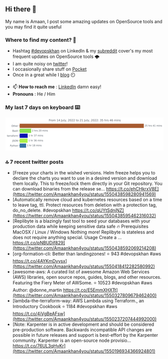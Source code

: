 <!--- [![Hits](https://hits.seeyoufarm.com/api/count/incr/badge.svg?url=https%3A%2F%2Fgithub.com%2Fakhan4u%2Fhit-counter&count_bg=%2379C83D&title_bg=%23555555&icon=&icon_color=%23E7E7E7&title=visits&edge_flat=false)](https://hits.seeyoufarm.com) --->

## Hi there 👋

My name is Amaan, I post some amazing updates on OpenSource tools and you may find it quite useful

### Where to find my content? 🤔

* Hashtag [#devopskhan](https://www.linkedin.com/feed/hashtag/devopskhan/) on LinkedIn & my [subreddit](https://www.reddit.com/r/devopskhan/) cover's my most frequent updates on OpenSource tools 🌩️
* I am quite noisy on [twitter](https://twitter.com/Amaankhan4you)!
* I occasionally share stuff on [Pocket](https://getpocket.com/@ej6g8d1dp2829A16a9Tf5d4T6bAMp3d8791rejDe86yem3bm4e14ex4fT4dluk29)
* Once in a great while I [blog](https://linuxparrot.com/) ⏲️


- 📫 **How to reach me** : [LinkedIn](https://www.linkedin.com/in/amaan-khan-linux-ninja) damn easy!
- **Pronouns** : He / Him

### My last 7 days on keyboard ⌨️

<img src="https://github.com/akhan4u/akhan4u/blob/main/images/stat.svg" alt="Amaan's Wakatime Activity!"/>

### 🔝 7 recent twitter posts
<!-- DEVDOJO:START -->
- [Freeze your charts in the wished versions. Helm freeze helps you to declare the charts you want to use in a desired version and download them locally. This to freeze/lock them directly in your Git repository. You can download binaries from the release se… https://t.co/ehCHkrxV8E](https://twitter.com/Amaankhan4you/status/1550438598280941569)
- [Automatically remove cloud and kubernetes resources based on a time to leave tag, ttl. Protect resources from deletion with a protection tag, do_no_delete. #devopskhan https://t.co/qUYtSdnjNZ](https://twitter.com/Amaankhan4you/status/1550438595462316032)
- [Replibyte is a blazingly fast tool to seed your databases with your production data while keeping sensitive data safe 🔥 Prerequisites MacOSX / Linux / Windows Nothing more! Replibyte is stateless and does not require anything special. Usage Create a … https://t.co/pNBUDif829](https://twitter.com/Amaankhan4you/status/1550438592069214208)
- [org-formation-cli: Better than landingzones!
⭐️ 943
#devopskhan #aws
https://t.co/4AYKmDvysx](https://twitter.com/Amaankhan4you/status/1550418412282580992)
- [awesome-aws: A curated list of awesome Amazon Web Services &lpar;AWS&rpar; libraries, open source repos, guides, blogs, and other resources.  Featuring the Fiery Meter of AWSome.
⭐️ 10523
#devopskhan #aws
Author: @donne_martin
https://t.co/E5EmmXHXTt](https://twitter.com/Amaankhan4you/status/1550327809679462400)
- [lambda-the-terraform-way: AWS Lambda using Terraform., an Introductory Cookbook
⭐️ 1184
#devopskhan #aws
https://t.co/4iVgBeAFsw](https://twitter.com/Amaankhan4you/status/1550237207444992000)
- [Note: Karpenter is in active development and should be considered pre-production software. Backwards incompatible API changes are possible in future releases and support is best-effort by the Karpenter community. Karpenter is an open-source node provisio… https://t.co/76UL3qHyKr](https://twitter.com/Amaankhan4you/status/1550196934366924801)
<!-- DEVDOJO:END -->

<!-- ![Amaan's GitHub stats](https://github-readme-stats.vercel.app/api?username=akhan4u&count_private=true&show_icons=true&hide=contribs) -->
